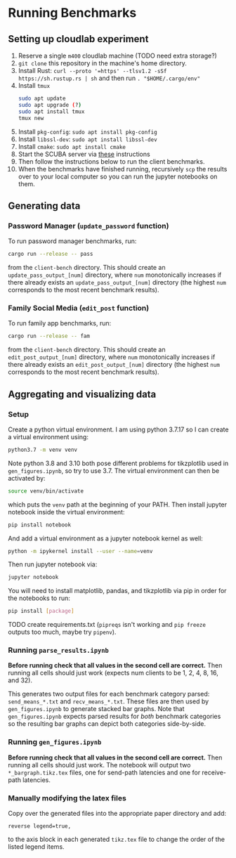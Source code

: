 # Running Benchmarks

## Setting up cloudlab experiment

1. Reserve a single `m400` cloudlab machine (TODO need extra storage?)
1. `git clone` this repository in the machine's home directory.
1. Install Rust: `curl --proto '=https' --tlsv1.2 -sSf https://sh.rustup.rs | sh` and then run `. "$HOME/.cargo/env"`
1. Install `tmux`
   ```sh
   sudo apt update
   sudo apt upgrade (?)
   sudo apt install tmux
   tmux new
   ```
1. Install `pkg-config`: `sudo apt install pkg-config`
1. Install `libssl-dev`: `sudo apt install libssl-dev`
1. Install `cmake`: `sudo apt install cmake`
1. Start the SCUBA server via [these](https://github.com/princeton-sns/scuba/blob/main/server/README.md) instructions
1. Then follow the instructions below to run the client benchmarks.
1. When the benchmarks have finished running, recursively `scp` the results over to your local computer so you can run the jupyter notebooks on them. 

## Generating data

### Password Manager (`update_password` function)

To run password manager benchmarks, run:

```sh
cargo run --release -- pass
```

from the `client-bench` directory. This should create
an `update_pass_output_[num]` directory, where `num` monotonically increases if
there already exists an `update_pass_output_[num]` directory (the highest `num`
corresponds to the most recent benchmark results).

### Family Social Media (`edit_post` function)

To run family app benchmarks, run:

```sh
cargo run --release -- fam
```

from the `client-bench` directory. This should create
an `edit_post_output_[num]` directory, where `num` monotonically increases if
there already exists an `edit_post_output_[num]` directory (the highest `num`
corresponds to the most recent benchmark results).

## Aggregating and visualizing data

### Setup

Create a python virtual environment. I am using python 3.7.17 so I can create
a virtual environment using:

```sh
python3.7 -m venv venv
```

Note python 3.8 and 3.10 both pose different problems for tikzplotlib used in `gen_figures.ipynb`, so try to use 3.7.
The virtual environment can then be activated by:

```sh
source venv/bin/activate
```

which puts the `venv` path at the beginning of your PATH. Then install jupyter notebook
inside the virtual environment:

```sh
pip install notebook
```

And add a virtual environment as a jupyter notebook kernel as well:

```sh
python -m ipykernel install --user --name=venv
```

Then run jupyter notebook via:

```sh
jupyter notebook
```

You will need to install matplotlib, pandas, and tikzplotlib via pip in order for the notebooks to run:

```sh
pip install [package]
```

TODO create requirements.txt (`pipreqs` isn't working and `pip freeze` outputs too much, maybe try `pipenv`).

### Running `parse_results.ipynb`

**Before running check that all values in the second cell are correct.** Then running
all cells should just work (expects num clients to be 1, 2, 4, 8, 16, and 32).

This generates two output files for each benchmark category parsed: `send_means_*.txt` and `recv_means_*.txt`. These files are then used by `gen_figures.ipynb` to generate stacked bar graphs. Note that `gen_figures.ipynb` expects parsed results for *both* benchmark categories so the resulting bar graphs can depict both categories side-by-side.

### Running `gen_figures.ipynb`

**Before running check that all values in the second cell are correct.** Then running all cells should just work. The notebook will output two `*_bargraph.tikz.tex` files, one for send-path latencies and one for receive-path latencies.

### Manually modifying the latex files

Copy over the generated files into the appropriate paper directory and add:

```
reverse legend=true,
```

to the axis block in each generated `tikz.tex` file to change the order of the listed legend items.
